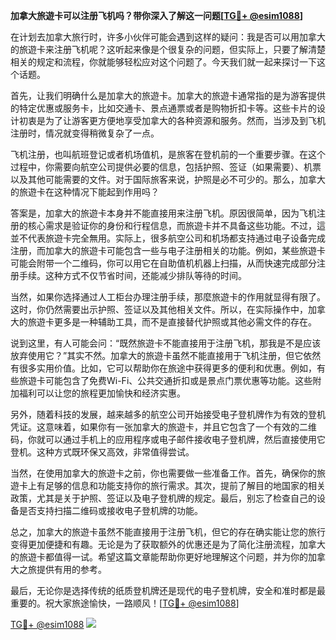 **加拿大旅遊卡可以注册飞机吗？带你深入了解这一问题[[TG💪+ @esim1088](https://t.me/s/esim1088)]**

在计划去加拿大旅行时，许多小伙伴可能会遇到这样的疑问：我是否可以用加拿大的旅遊卡来注册飞机呢？这听起来像是个很复杂的问题，但实际上，只要了解清楚相关的规定和流程，你就能够轻松应对这个问题了。今天我们就一起来探讨一下这个话题。

首先，让我们明确什么是加拿大的旅遊卡。加拿大的旅遊卡通常指的是为游客提供的特定优惠或服务卡，比如交通卡、景点通票或者是购物折扣卡等。这些卡片的设计初衷是为了让游客更方便地享受加拿大的各种资源和服务。然而，当涉及到飞机注册时，情况就变得稍微复杂了一点。

飞机注册，也叫航班登记或者机场值机，是旅客在登机前的一个重要步骤。在这个过程中，你需要向航空公司提供必要的信息，包括护照、签证（如果需要）、机票以及其他可能需要的文件。对于国际旅客来说，护照是必不可少的。那么，加拿大的旅遊卡在这种情况下能起到作用吗？

答案是，加拿大的旅遊卡本身并不能直接用来注册飞机。原因很简单，因为飞机注册的核心需求是验证你的身份和行程信息，而旅遊卡并不具备这些功能。不过，這並不代表旅遊卡完全無用。实际上，很多航空公司和机场都支持通过电子设备完成注册，而加拿大的旅遊卡可能包含一些与电子注册相关的功能。例如，某些旅遊卡可能会附带一个二维码，你可以用它在自助值机机器上扫描，从而快速完成部分注册手续。这种方式不仅节省时间，还能减少排队等待的时间。

当然，如果你选择通过人工柜台办理注册手续，那麼旅遊卡的作用就显得有限了。这时，你仍然需要出示护照、签证以及其他相关文件。所以，在实际操作中，加拿大的旅遊卡更多是一种辅助工具，而不是直接替代护照或其他必需文件的存在。

说到这里，有人可能会问：“既然旅遊卡不能直接用于注册飞机，那我是不是应该放弃使用它？”其实不然。加拿大的旅遊卡虽然不能直接用于飞机注册，但它依然有很多实用价值。比如，它可以帮助你在旅途中获得更多的便利和优惠。例如，有些旅遊卡可能包含了免费Wi-Fi、公共交通折扣或是景点门票优惠等功能。这些附加福利可以让您的旅程更加愉快和经济实惠。

另外，随着科技的发展，越来越多的航空公司开始接受电子登机牌作为有效的登机凭证。这意味着，如果你有一张加拿大的旅遊卡，并且它包含了一个有效的二维码，你就可以通过手机上的应用程序或电子邮件接收电子登机牌，然后直接使用它登机。这种方式既环保又高效，非常值得尝试。

当然，在使用加拿大的旅遊卡之前，你也需要做一些准备工作。首先，确保你的旅遊卡上有足够的信息和功能支持你的旅行需求。其次，提前了解目的地国家的相关政策，尤其是关于护照、签证以及电子登机牌的规定。最后，别忘了检查自己的设备是否支持扫描二维码或接收电子登机牌的功能。

总之，加拿大的旅遊卡虽然不能直接用于注册飞机，但它的存在确实能让您的旅行变得更加便捷和有趣。无论是为了获取额外的优惠还是为了简化注册流程，加拿大的旅遊卡都值得一试。希望这篇文章能帮助你更好地理解这个问题，并为你的加拿大之旅提供有用的参考。

最后，无论你是选择传统的纸质登机牌还是现代的电子登机牌，安全和准时都是最重要的。祝大家旅途愉快，一路顺风！[[TG💪+ @esim1088](https://t.me/s/esim1088)]

[TG💪+ @esim1088](https://t.me/s/esim1088) ![](https://i.postimg.cc/4NQfJmqS/Snipaste-2025-05-13-00-14-12.png)
